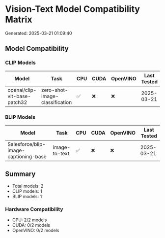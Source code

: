 # Vision-Text Model Compatibility Matrix

Generated: 2025-03-21 01:09:40

## Model Compatibility

### CLIP Models

| Model | Task | CPU | CUDA | OpenVINO | Last Tested |
|-------|------|-----|------|----------|-------------|
| openai/clip-vit-base-patch32 | zero-shot-image-classification | ✅ | ❌ | ❌ | 2025-03-21 |

### BLIP Models

| Model | Task | CPU | CUDA | OpenVINO | Last Tested |
|-------|------|-----|------|----------|-------------|
| Salesforce/blip-image-captioning-base | image-to-text | ✅ | ❌ | ❌ | 2025-03-21 |

## Summary

- Total models: 2
- CLIP models: 1
- BLIP models: 1

### Hardware Compatibility

- CPU: 2/2 models
- CUDA: 0/2 models
- OpenVINO: 0/2 models
